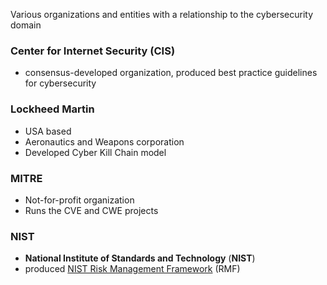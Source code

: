 
Various organizations and entities with a relationship to the cybersecurity domain


### Center for Internet Security (CIS)

- consensus-developed organization, produced best practice guidelines for cybersecurity
### Lockheed Martin

- USA based
- Aeronautics and Weapons corporation
- Developed Cyber Kill Chain model

### MITRE
- Not-for-profit organization
- Runs the CVE and CWE projects

### NIST
- **National Institute of Standards and Technology** (**NIST**) 
- produced [NIST Risk Management Framework](Security%20Frameworks.md#Key%20frameworks) (RMF)